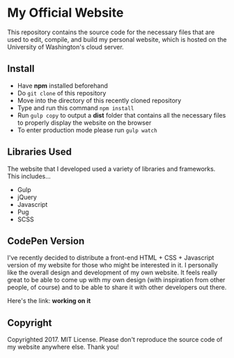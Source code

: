 # My Official Website

This repository contains the source code for the necessary files that are used to edit, compile, and build my personal website, which is hosted on the University of Washington's cloud server.

## Install

- Have **npm** installed beforehand
- Do `git clone` of this repository
- Move into the directory of this recently cloned repository
- Type and run this command `npm install`
- Run `gulp copy` to output a **dist** folder that contains all the necessary files to properly display the website on the browser
- To enter production mode please run `gulp watch`

## Libraries Used

The website that I developed used a variety of libraries and frameworks. This includes...

- Gulp
- jQuery
- Javascript
- Pug
- SCSS

## CodePen Version

I've recently decided to distribute a front-end HTML + CSS + Javascript version of my website for those who might be interested in it. I personally like the overall design and development of my own website. It feels really great to be able to come up with my own design (with inspiration from other people, of course) and to be able to share it with other developers out there.

Here's the link: **working on it**

## Copyright

Copyrighted 2017. MIT License. Please don't reproduce the source code of my website anywhere else. Thank you!